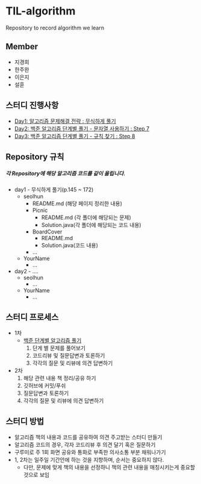 # TIL-algorithm
Repository to record algorithm we learn

## Member
- 지경희
- 한주완
- 이은지
- 설훈

## 스터디 진행사항
- [Day1: 알고리즘 문제해결 전략 : 무식하게 풀기](https://github.com/Seolhun/TIL-algorithm/tree/master/day1/)
- [Day2: 백준 알고리즘 단계별 풀기 - 문자열 사용하기 : Step 7](https://github.com/Seolhun/TIL-algorithm/tree/master/day2/)
- [Day3: 백준 알고리즘 단계별 풀기 - 규칙 찾기 : Step 8](https://github.com/Seolhun/TIL-algorithm/tree/master/day3/)

## Repository 규칙
##### 각 Repository에 해당 알고리즘 코드를 같이 올립니다.
- day1 - 무식하게 풀기(p.145 ~ 172)
    - seolhun
        - README.md (해당 페이지 정리한 내용)
        - Picnic
            - README.md (각 폴더에 해당되는 문제)
            - Solution.java(각 폴더에 해당되는 코드 내용)
        - BoardCover
            - README.md
            - Solution.java(코드 내용)
        - ...
    - YourName
        - ...
- day2 - ....
    - seolhun
        - ...
    - YourName
        - ...

## 스터디 프로세스
- 1차
    - [백준 단계별 알고리즘 풀기](https://www.acmicpc.net/step)
        1. 단게 별 문제를 풀어보기
        2. 코드리뷰 및 질문답변과 토론하기
        3. 각각의 질문 및 리뷰에 의견 답변하기
- 2차
    1. 해당 관련 내용 책 정리/공유 하기
    2. 깃허브에 커밋/푸쉬 
    3. 질문답변과 토론하기
    4. 각각의 질문 및 리뷰에 의견 답변하기

## 스터디 방법
- 알고리즘 책의 내용과 코드를 공유하여 의견 주고받는 스터디 만들기
- 알고리즘 코드의 경우, 각자 코드리뷰 후 의견 달기 혹은 질문하기
- 구루미로 주 1회 화면 공유와 통화로 부족한 의사소통 부분 채워나가기
- 1, 2차는 일주일 기간안에 하는 것을 지향하며, 순서는 중요하지 않다.
    - 다만, 문제에 맞게 책의 내용을 선정하니 책의 관련 내용을 매칭시키는게 중요할 것으로 보임